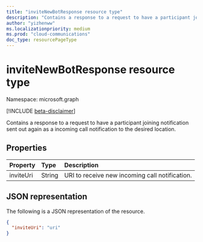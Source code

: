 ```yaml
---
title: "inviteNewBotResponse resource type"
description: "Contains a response to a request to have a participant joining notification sent out again as a incoming call notification to the desired location."
author: "yizhenww"
ms.localizationpriority: medium
ms.prod: "cloud-communications"
doc_type: resourcePageType
---
```


# inviteNewBotResponse resource type

Namespace: microsoft.graph

[!INCLUDE [beta-disclaimer](../../includes/beta-disclaimer.md)]

Contains a response to a request to have a participant joining notification sent out again as a incoming call notification to the desired location.

## Properties

| Property         | Type                            | Description                                                                                                                                                  |
| :--------------- | :------------------------------ | :----------------------------------------------------------------------------------------------------------------------------------------------------------- |
| inviteUri        | String                          | URI to receive new incoming call notification.                                                                                                                |

## JSON representation

The following is a JSON representation of the resource.

<!-- {
  "blockType": "resource",
  "optionalProperties": [],
  "@odata.type": "microsoft.graph.inviteNewBotResponse"
}-->
```json
{
  "inviteUri": "uri" 
}
```

<!-- uuid: 8fcb5dbc-d5aa-4681-8e31-b001d5168d79
2015-10-25 14:57:30 UTC -->
<!--
{
  "type": "#page.annotation",
  "description": "inviteNewBotResponse resource",
  "keywords": "",
  "section": "documentation",
  "tocPath": "",
  "suppressions": []
}
-->
